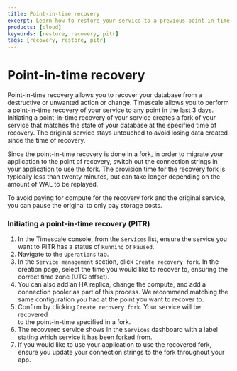 ```yaml
---
title: Point-in-time recovery
excerpt: Learn how to restore your service to a previous point in time
products: [cloud]
keywords: [restore, recovery, pitr]
tags: [recovery, restore, pitr]
---
```


# Point-in-time recovery

Point-in-time recovery allows you to recover your database from a destructive 
or unwanted action or change. Timescale allows you to perform a point-in-time 
recovery of your service to any point in the last 3 days.  Initiating a 
point-in-time recovery of your service creates a fork of your service that
matches the state of your database at the specified time of recovery. The 
original service stays untouched to avoid losing data created since the 
time of recovery. 

Since the point-in-time recovery is done in a fork, in order to migrate your 
application to the point of recovery, switch out the connection 
strings in your application to use the fork. The provision time for the 
recovery fork is typically less than twenty minutes, but can take longer 
depending on the amount of WAL to be replayed. 

To avoid paying for compute for the recovery fork and the original service, you 
can pause the original to only pay storage costs.

<Procedure>

### Initiating a point-in-time recovery (PITR)

1.  In the Timescale console, from the `Services` list, ensure the service
    you want to PITR has a status of `Running` or `Paused`.
1.  Navigate to the `Operations` tab.
1.  In the `Service management` section, click `Create recovery fork`. In the 
	creation page, select the time you would like to recover to, ensuring the 
	correct time zone (UTC offset).
1.  [](#)<Optional />You can also add an HA replica, change the compute, and 
	add a connection pooler as part of this process. We recommend matching the 
	same configuration you had at the point you want to recover to.
1.  Confirm by clicking `Create recovery fork`. Your service will be recovered 	
	to the point-in-time specified in a fork.
1.  The recovered service shows in the `Services` dashboard with a label stating
    which service it has been forked from.
1.  If you would like to use your application to use the recovered fork, ensure 
	you update your connection strings to the fork throughout your app.

</Procedure>